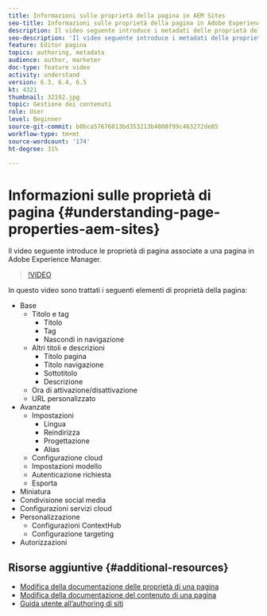 ```yaml
---
title: Informazioni sulle proprietà della pagina in AEM Sites
seo-title: Informazioni sulle proprietà della pagina in Adobe Experience Manager Sites
description: Il video seguente introduce i metadati delle proprietà della pagina associati a una pagina in Adobe Experience Manager.
seo-description: 'Il video seguente introduce i metadati delle proprietà della pagina associati a una pagina in Adobe Experience Manager. '
feature: Editor pagina
topics: authoring, metadata
audience: author, marketer
doc-type: feature video
activity: understand
version: 6.3, 6.4, 6.5
kt: 4321
thumbnail: 32192.jpg
topic: Gestione dei contenuti
role: User
level: Beginner
source-git-commit: b0bca57676813bd353213b4808f99c463272de85
workflow-type: tm+mt
source-wordcount: '174'
ht-degree: 31%

---
```



# Informazioni sulle proprietà di pagina {#understanding-page-properties-aem-sites}

Il video seguente introduce le proprietà di pagina associate a una pagina in Adobe Experience Manager.

>[!VIDEO](https://video.tv.adobe.com/v/32192?quality=12&learn=on)

In questo video sono trattati i seguenti elementi di proprietà della pagina:

* Base
   * Titolo e tag
      * Titolo
      * Tag
      * Nascondi in navigazione
   * Altri titoli e descrizioni
      * Titolo pagina
      * Titolo navigazione
      * Sottotitolo
      * Descrizione
   * Ora di attivazione/disattivazione
   * URL personalizzato
* Avanzate 
   * Impostazioni
      * Lingua
      * Reindirizza
      * Progettazione
      * Alias
   * Configurazione cloud
   * Impostazioni modello
   * Autenticazione richiesta
   * Esporta
* Miniatura 
* Condivisione social media
* Configurazioni servizi cloud
* Personalizzazione
   * Configurazioni ContextHub
   * Configurazione targeting
* Autorizzazioni

## Risorse aggiuntive {#additional-resources}

* [Modifica della documentazione delle proprietà di una pagina](https://docs.adobe.com/content/help/en/experience-manager-65/authoring/authoring/editing-page-properties.html)
* [Modifica della documentazione del contenuto di una pagina](https://docs.adobe.com/content/help/en/experience-manager-65/authoring/authoring/editing-content.html)
* [Guida utente all’authoring di siti](https://docs.adobe.com/content/help/en/experience-manager-65/authoring/home.html?topic=/experience-manager/6-5/sites/authoring/morehelp/page-authoring.ug.js)
